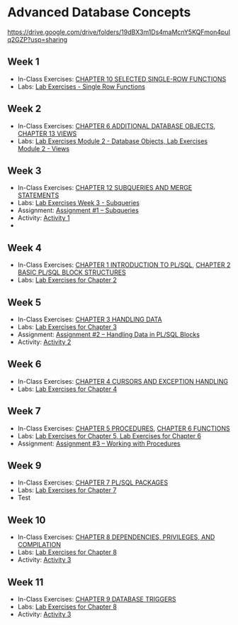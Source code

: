 # Advanced Database Concepts

<https://drive.google.com/drive/folders/19dBX3m1Ds4maMcnY5KQFmon4puIq2GZP?usp=sharing>

## Week 1

- In-Class Exercises: [CHAPTER 10 SELECTED SINGLE-ROW FUNCTIONS](selected_single_row_functions)
- Labs: [Lab Exercises - Single Row Functions](https://github.com/ttran375/comp214-lab1)

## Week 2

- In-Class Exercises: [CHAPTER 6 ADDITIONAL DATABASE OBJECTS](additional_database_objects), [CHAPTER 13 VIEWS](views)
- Labs: [Lab Exercises Module 2 - Database Objects, Lab Exercises Module 2 - Views](https://github.com/ttran375/comp214-lab2)

## Week 3

- In-Class Exercises: [CHAPTER 12 SUBQUERIES AND MERGE STATEMENTS](subqueries_and_merge_statements)
- Labs: [Lab Exercises Week 3 - Subqueries](https://github.com/ttran375/comp214-lab3)
- Assignment: [Assignment #1 – Subqueries](https://github.com/ttran375/comp214-assignment1)
- Activity: [Activity 1](https://github.com/ttran375/comp214-lab3)
- 
## Week 4

- In-Class Exercises: [CHAPTER 1 INTRODUCTION TO PL/SQL](introduction-to-plsql), [CHAPTER 2 BASIC PL/SQL BLOCK STRUCTURES](basic-plsql-block-structures)
- Labs: [Lab Exercises for Chapter 2](https://github.com/ttran375/comp214-lab4)

## Week 5

- In-Class Exercises: [CHAPTER 3 HANDLING DATA](handling-data)
- Labs: [Lab Exercises for Chapter 3](https://github.com/ttran375/comp214-lab5)
- Assignment: [Assignment #2 – Handling Data in PL/SQL Blocks](https://github.com/ttran375/comp214-assignment2)
- Activity: [Activity 2](https://github.com/ttran375/comp214-activity2)

## Week 6

- In-Class Exercises: [CHAPTER 4 CURSORS AND EXCEPTION HANDLING](cursors-and-exception-handling)
- Labs: [Lab Exercises for Chapter 4](https://github.com/ttran375/comp214-lab6)

## Week 7

- In-Class Exercises: [CHAPTER 5 PROCEDURES](procedures), [CHAPTER 6 FUNCTIONS](functions)
- Labs: [Lab Exercises for Chapter 5, Lab Exercises for Chapter 6](https://github.com/ttran375/comp214-lab7)
- Assignment: [Assignment #3 – Working with Procedures](https://github.com/ttran375/comp214-assignment3)


## Week 9

- In-Class Exercises: [CHAPTER 7 PL/SQL PACKAGES](packages)
- Labs: [Lab Exercises for Chapter 7](https://github.com/ttran375/comp214-lab8)
- Test

## Week 10

- In-Class Exercises: [CHAPTER 8 DEPENDENCIES, PRIVILEGES, AND COMPILATION](dependencies-privileges-and-compilation)
- Labs: [Lab Exercises for Chapter 8](https://github.com/ttran375/comp214-lab9)
- Activity: [Activity 3](https://github.com/ttran375/comp214-activity3)

## Week 11

- In-Class Exercises: [CHAPTER 9 DATABASE TRIGGERS](dependencies-privileges-and-compilation)
- Labs: [Lab Exercises for Chapter 8](https://github.com/ttran375/comp214-lab9)
- Activity: [Activity 3](https://github.com/ttran375/comp214-activity3)
